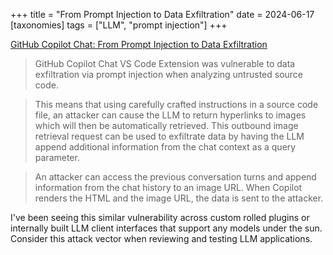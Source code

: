 +++
title = "From Prompt Injection to Data Exfiltration"
date = 2024-06-17
[taxonomies]
tags = ["LLM", "prompt injection"]
+++

[GitHub Copilot Chat: From Prompt Injection to Data Exfiltration](https://embracethered.com/blog/posts/2024/github-copilot-chat-prompt-injection-data-exfiltration/)

> GitHub Copilot Chat VS Code Extension was vulnerable to data exfiltration via prompt injection when analyzing untrusted source code.

> This means that using carefully crafted instructions in a source code file, an attacker can cause the LLM to return hyperlinks to images which will then be automatically retrieved. This outbound image retrieval request can be used to exfiltrate data by having the LLM append additional information from the chat context as a query parameter.

> An attacker can access the previous conversation turns and append information from the chat history to an image URL. When Copilot renders the HTML and the image URL, the data is sent to the attacker.

I've been seeing this similar vulnerability across custom rolled plugins or internally built LLM client interfaces that support any models under the sun. Consider this attack vector when reviewing and testing LLM applications.